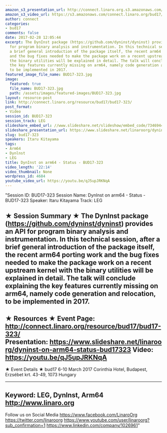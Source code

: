 ```yaml
---
amazon_s3_presentation_url: http://connect.linaro.org.s3.amazonaws.com/bud17/Presentations/BUD17-323%20-%20DynInst%20on%20arm64%20%E2%80%93%20Status.pdf
amazon_s3_video_url: https://s3.amazonaws.com/connect.linaro.org/bud17/Videos/Wednesday/BUD17-323%20DynInst%20on%20Arm64%20-%20Status.mp4
author: connect
categories:
- bud17
comments: false
date: 2017-02-28 12:05:44
excerpt: The DynInst package (https://github.com/dyninst/dyninst) provides an API
  for program binary analysis and instrumentation. In this technical session, after
  a brief general introduction of the package itself, the recent arm64 porting work
  and the bug fixes needed to make the package work on a recent upstream kernel with
  the binary utilities will be explained in detail. The talk will conclude explaining
  the key features currently missing on arm64, namely code generation and relocation,
  to be implemented in 2017.
featured_image_file_name: BUD17-323.jpg
image:
  featured: true
  file_name: BUD17-323.jpg
  path: /assets/images/featured-images/BUD17-323.jpg
layout: resource-post
link: http://connect.linaro.org/resource/bud17/bud17-323/
post_format:
- Video
session_id: BUD17-323
session_track: LEG
slideshare_embed_url: //www.slideshare.net/slideshow/embed_code/73469445
slideshare_presentation_url: https://www.slideshare.net/linaroorg/dyninst-on-arm64-status-bud17323
slug: bud17-323
speakers: Itaru Kitayama
tags:
- Arm64
- Dynlnst
- LEG
title: DynInst on arm64 - Status - BUD17-323
video_length: '22:14'
video_thumbnail: None
wordpress_id: 4684
youtube_video_url: https://youtu.be/qJ5upJRKNqA
---
```


"Session ID: BUD17-323
Session Name: DynInst on arm64 - Status - BUD17-323
Speaker: Itaru Kitayama
Track: LEG

★ Session Summary ★
The DynInst package (https://github.com/dyninst/dyninst) provides an API for program binary analysis and instrumentation. In this technical session, after a brief general introduction of the package itself, the recent arm64 porting work and the bug fixes needed to make the package work on a recent upstream kernel with the binary utilities will be explained in detail. The talk will conclude explaining the key features currently missing on arm64, namely code generation and relocation, to be implemented in 2017.
---------------------------------------------------
★ Resources ★
Event Page: http://connect.linaro.org/resource/bud17/bud17-323/
Presentation: https://www.slideshare.net/linaroorg/dyninst-on-arm64-status-bud17323
Video: https://youtu.be/qJ5upJRKNqA
---------------------------------------------------

★ Event Details ★
bud17
6-10 March 2017
Corinthia Hotel, Budapest,
Erzsébet krt. 43-49,
1073 Hungary

---------------------------------------------------
Keyword: LEG, Dynlnst, Arm64
http://www.linaro.org
---------------------------------------------------
Follow us on Social Media
https://www.facebook.com/LinaroOrg
https://twitter.com/linaroorg
https://www.youtube.com/user/linaroorg?sub_confirmation=1
https://www.linkedin.com/company/1026961"